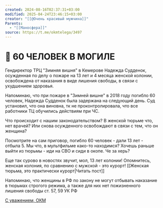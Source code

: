 ```yaml
---
created: 2024-08-16T02:37:31+03:00
modified: 2025-04-24T23:46:15+03:00
creator: "[[@Очень красивый мужчина]]"
Parents:
  - "[[Маносфера]]"
source: https://t.me/okmtelega/3497
---
```


# 📢 60 ЧЕЛОВЕК В МОГИЛЕ

Гендиректор ТРЦ "Зимняя вишня" в Кемерове Надежда Судденок, осужденная по делу о пожаре на 13 лет и 4 месяца женской колонии, освобождена от наказания в виде лишения свободы, в связи с ухудшением здоровья. 

Напоминаю, что при пожаре в "Зимней вишне" в 2018 году погибло 60 человек, Надежда Судденок была задержана на следующий день. Суд установил, что она виновна, тк не проконтролировала, что все работники ТЦ обучились действиям при ЧС.

Что происходит с нашим законодательством? В женской тюрьме что, нет врачей? Или снова осужденного освобождают в связи с тем, что он женщина? 

Посмотрите на сам приговор, погибло 60 человек - дали 13 лет - отбыла 5. Мы что, в мультфильме како-то находимся? Хочешь раньше выйти из тюрьмы - иди на СВО и сиди в окопе. Че за херь?

Еще так сурово в новостях звучит, мол, 13 лет колонии! Опомнитесь, женская колония, по сравнению с мужской - это курорт! [[Женская тюрьма, это практически курорт|Читать пост]]

Напоминаю, что женщины в РФ по закону не могут отбывать наказание в тюрьмах строгого режима, а также для них нет пожизненного лишения свободы ст. 57, 59 УК РФ

[С уважением, ОКМ](https://t.me/okmtelega)
